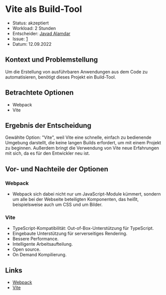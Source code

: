 # Vite als Build-Tool
* Status: akzeptiert
* Workload: 2 Stunden
* Entscheider: [Javad Alamdar](https://github.com/javadalam)
* Issue: [1](https://github.com/mi-classroom/mi-master-wt-beiboot-2022/issues/1)
* Datum: 12.09.2022

## Kontext und Problemstellung

Um die Erstellung von ausführbaren Anwendungen aus dem Code zu automatisieren, benötigt dieses Projekt ein Build-Tool.

## Betrachtete Optionen

* Webpack
* Vite

## Ergebnis der Entscheidung

Gewählte Option: "Vite", weil Vite eine schnelle, einfach zu bedienende Umgebung darstellt, die keine langen Builds erfordert, um mit einem Projekt zu beginnen. Außerdem bringt die Verwendung von Vite neue Erfahrungen mit sich, da es für den Entwickler neu ist.

## Vor- und Nachteile der Optionen

### Webpack

* Webpack sich dabei nicht nur um JavaScript-Module kümmert, sondern um alle bei der Webseite beteiligten Komponenten, das heißt, beispielsweise auch um CSS und um Bilder. 

### Vite

* TypeScript-Kompatibilität: Out-of-Box-Unterstützung für TypeScript.
* Eingebaute Unterstützung für serverseitiges Rendering.
* Bessere Performance.
* Intelligente Arbeitsaufteilung.
* Open source.
* On Demand Kompilierung.

## Links

* [Webpack](https://webpack.js.org/)
* [Vite](https://vitejs.dev/)